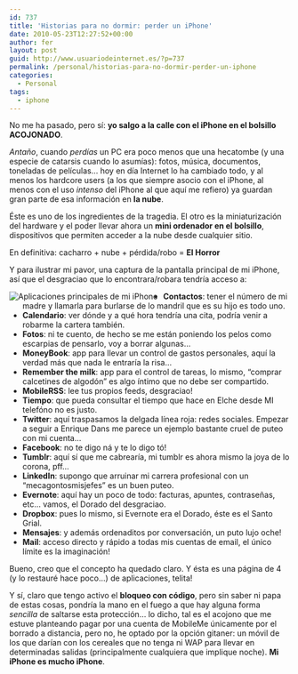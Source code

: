 ```yaml
---
id: 737
title: 'Historias para no dormir: perder un iPhone'
date: 2010-05-23T12:27:52+00:00
author: fer
layout: post
guid: http://www.usuariodeinternet.es/?p=737
permalink: /personal/historias-para-no-dormir-perder-un-iphone
categories:
  - Personal
tags:
  - iphone
---
```

No me ha pasado, pero sí: **yo salgo a la calle con el iPhone en el bolsillo ACOJONADO**.

_Antaño_, cuando _perdías_ un PC era poco menos que una hecatombe (y una especie de catarsis cuando lo asumías): fotos, música, documentos, toneladas de películas&#8230; hoy en día Internet lo ha cambiado todo, y al menos los hardcore users (a los que siempre asocio con el iPhone, al menos con el uso _intenso_ del iPhone al que aquí me refiero) ya guardan gran parte de esa información en **la nube**.

Éste es uno de los ingredientes de la tragedia. El otro es la miniaturización del hardware y el poder llevar ahora un **mini ordenador en el bolsillo**, dispositivos que permiten acceder a la nube desde cualquier sitio.

En definitiva: cacharro + nube + pérdida/robo = **El Horror**

Y para ilustrar mi pavor, una captura de la pantalla principal de mi iPhone, así que el desgraciao que lo encontrara/robara tendría acceso a:

<img src="http://www.usuariodeinternet.es/img/post/perder-iphone.jpg" alt="Aplicaciones principales de mi iPhone" title="Aplicaciones principales de mi iPhone" style="float: left; margin-right: 10px;" />

  * **Contactos**: tener el número de mi madre y llamarla para burlarse de lo mandril que es su hijo es todo uno.
  * **Calendario**: ver dónde y a qué hora tendría una cita, podría venir a robarme la cartera también.
  * **Fotos**: ni te cuento, de hecho se me están poniendo los pelos como escarpias de pensarlo, voy a borrar algunas&#8230;
  * **MoneyBook**: app para llevar un control de gastos personales, aquí la verdad más que nada le entraría la risa&#8230;
  * **Remember the milk**: app para el control de tareas, lo mismo, &#8220;comprar calcetines de algodón&#8221; es algo íntimo que no debe ser compartido.
  * **MobileRSS**: lee tus propios feeds, desgraciao!
  * **Tiempo**: que pueda consultar el tiempo que hace en Elche desde MI telefóno no es justo.
  * **Twitter**: aquí traspasamos la delgada línea roja: redes sociales. Empezar a seguir a Enrique Dans me parece un ejemplo bastante cruel de puteo con mi cuenta&#8230;
  * **Facebook**: no te digo ná y te lo digo tó!
  * **Tumblr**: aquí sí que me cabrearía, mi tumblr es ahora mismo la joya de lo corona, pff&#8230;
  * **LinkedIn**: supongo que arruinar mi carrera profesional con un &#8220;mecagontosmisjefes&#8221; es un buen puteo.
  * **Evernote**: aquí hay un poco de todo: facturas, apuntes, contraseñas, etc&#8230; vamos, el Dorado del desgraciao.
  * **Dropbox**: pues lo mismo, si Evernote era el Dorado, éste es el Santo Grial.
  * **Mensajes**: y además ordenaditos por conversación, un puto lujo oche!
  * **Mail**: acceso directo y rápido a todas mis cuentas de email, el único límite es la imaginación!

Bueno, creo que el concepto ha quedado claro. Y ésta es una página de 4 (y lo restauré hace poco&#8230;) de aplicaciones, telita!

Y sí, claro que tengo activo el **bloqueo con código**, pero sin saber ni papa de estas cosas, pondría la mano en el fuego a que hay alguna forma _sencilla_ de saltarse esta protección&#8230; lo dicho, tal es el acojono que me estuve planteando pagar por una cuenta de MobileMe únicamente por el borrado a distancia, pero no, he optado por la opción gitaner: un móvil de los que darían con los cereales que no tenga ni WAP para llevar en determinadas salidas (principalmente cualquiera que implique noche). **Mi iPhone es mucho iPhone**.